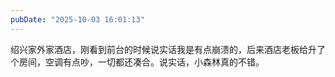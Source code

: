 ```yaml
---
pubDate: "2025-10-03 16:01:13"
---
```


绍兴家外家酒店，刚看到前台的时候说实话我是有点崩溃的，后来酒店老板给升了个房间，空调有点吵，一切都还凑合。说实话，小森林真的不错。
